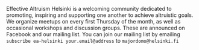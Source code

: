 Effective Altruism Helsinki is a welcoming community dedicated to promoting, inspiring and supporting one another to achieve altruistic goals. We organize meetups on every first Thursday of the month, as well as occasional workshops and discussion groups. These are announced on Facebook and our mailing list. You can join our mailing list by emailing
`subscribe ea-helsinki your.email@address` to `majordomo@helsinki.fi`
